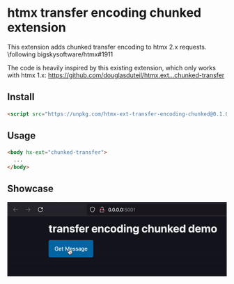 # htmx transfer encoding chunked extension

This extension adds chunked transfer encoding to htmx 2.x requests. \following bigskysoftware/htmx#1911

The code is heavily inspired by this existing extension, which only works with htmx 1.x:
https://github.com/douglasduteil/htmx.ext...chunked-transfer

## Install

```html
<script src="https://unpkg.com/htmx-ext-transfer-encoding-chunked@0.1.0/transfer-encoding-chunked.js"></script>
```

## Usage

```html
<body hx-ext="chunked-transfer">
  ...
</body>
```

## Showcase

![yes, this is dog](dog.gif)
